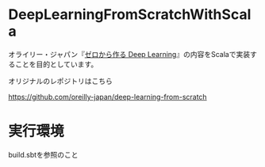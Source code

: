 # DeepLearningFromScratchWithScala

オライリー・ジャパン『[ゼロから作る Deep Learning](http://www.oreilly.co.jp/books/9784873117584/)』の内容をScalaで実装することを目的としています。

オリジナルのレポジトリはこちら

https://github.com/oreilly-japan/deep-learning-from-scratch

# 実行環境

build.sbtを参照のこと
